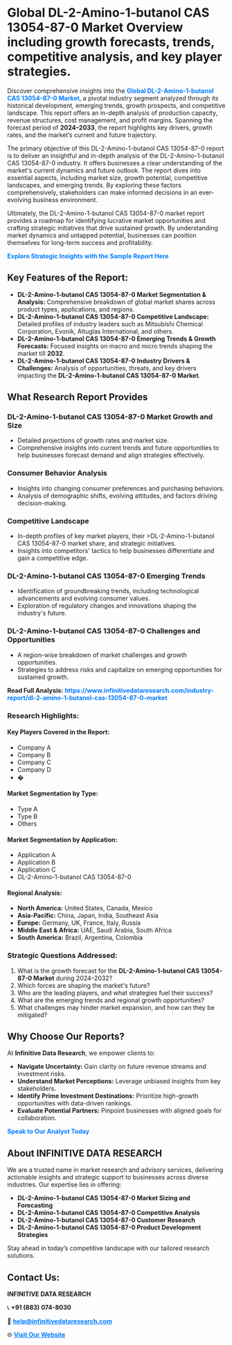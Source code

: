 <h1>Global DL-2-Amino-1-butanol CAS 13054-87-0 Market Overview including growth forecasts, trends, competitive analysis, and key player strategies.</h1>
<p>
Discover comprehensive insights into the 
<a href="https://www.infinitivedataresearch.com/industry-report/dl-2-amino-1-butanol-cas-13054-87-0-market" rel="dofollow" style="color: #007BFF; text-decoration: none;"><strong>Global DL-2-Amino-1-butanol CAS 13054-87-0 Market</strong></a>, a pivotal industry segment analyzed through its historical development, emerging trends, growth prospects, and competitive landscape. This report offers an in-depth analysis of production capacity, revenue structures, cost management, and profit margins. Spanning the forecast period of <strong>2024–2033</strong>, the report highlights key drivers, growth rates, and the market’s current and future trajectory.
</p>
<p>
The primary objective of this DL-2-Amino-1-butanol CAS 13054-87-0 report is to deliver an insightful and in-depth analysis of the DL-2-Amino-1-butanol CAS 13054-87-0 industry. It offers businesses a clear understanding of the market's current dynamics and future outlook. The report dives into essential aspects, including market size, growth potential, competitive landscapes, and emerging trends. By exploring these factors comprehensively, stakeholders can make informed decisions in an ever-evolving business environment.
</p>
<p>
Ultimately, the DL-2-Amino-1-butanol CAS 13054-87-0 market report provides a roadmap for identifying lucrative market opportunities and crafting strategic initiatives that drive sustained growth. By understanding market dynamics and untapped potential, businesses can position themselves for long-term success and profitability.
</p>
<p>
<a href="https://www.infinitivedataresearch.com/request-sample/reportId=111478" style="color: #007BFF; text-decoration: none;"><strong>Explore Strategic Insights with the Sample Report Here</strong></a>
</p>

<h2>Key Features of the Report:</h2>
<ul>
<li><strong>DL-2-Amino-1-butanol CAS 13054-87-0 Market Segmentation & Analysis:</strong> Comprehensive breakdown of global market shares across product types, applications, and regions.</li>
<li><strong>DL-2-Amino-1-butanol CAS 13054-87-0 Competitive Landscape:</strong> Detailed profiles of industry leaders such as Mitsubishi Chemical Corporation, Evonik, Altuglas International, and others.</li>
<li><strong>DL-2-Amino-1-butanol CAS 13054-87-0 Emerging Trends & Growth Forecasts:</strong> Focused insights on macro and micro trends shaping the market till <strong>2032</strong>.</li>
<li><strong>DL-2-Amino-1-butanol CAS 13054-87-0 Industry Drivers & Challenges:</strong> Analysis of opportunities, threats, and key drivers impacting the <strong>DL-2-Amino-1-butanol CAS 13054-87-0 Market</strong>.</li>
</ul>

<h2>What Research Report Provides</h2>
<h3>DL-2-Amino-1-butanol CAS 13054-87-0 Market Growth and Size</h3>
<ul>
<li>Detailed projections of growth rates and market size.</li>
<li>Comprehensive insights into current trends and future opportunities to help businesses forecast demand and align strategies effectively.</li>
</ul>

<h3>Consumer Behavior Analysis</h3>
<ul>
<li>Insights into changing consumer preferences and purchasing behaviors.</li>
<li>Analysis of demographic shifts, evolving attitudes, and factors driving decision-making.</li>
</ul>

<h3>Competitive Landscape</h3>
<ul>
<li>In-depth profiles of key market players, their >DL-2-Amino-1-butanol CAS 13054-87-0 market share, and strategic initiatives.</li>
<li>Insights into competitors' tactics to help businesses differentiate and gain a competitive edge.</li>
</ul>

<h3>DL-2-Amino-1-butanol CAS 13054-87-0 Emerging Trends</h3>
<ul>
<li>Identification of groundbreaking trends, including technological advancements and evolving consumer values.</li>
<li>Exploration of regulatory changes and innovations shaping the industry's future.</li>
</ul>

<h3>DL-2-Amino-1-butanol CAS 13054-87-0 Challenges and Opportunities</h3>
<ul>
<li>A region-wise breakdown of market challenges and growth opportunities.</li>
<li>Strategies to address risks and capitalize on emerging opportunities for sustained growth.</li>
</ul>
<p><strong>Read Full Analysis:</strong> <a href="https://www.infinitivedataresearch.com/industry-report/dl-2-amino-1-butanol-cas-13054-87-0-market" rel="dofollow" style="color: #007BFF; text-decoration: none;"><strong>https://www.infinitivedataresearch.com/industry-report/dl-2-amino-1-butanol-cas-13054-87-0-market</strong></a></p>
<h3>Research Highlights:</h3>
<h4>Key Players Covered in the Report:</h4>
<ul><li>Company A</li><li>Company B</li><li>Company C</li><li>Company D</li><li>�</li></ul>
<h4>Market Segmentation by Type:</h4>
<ul><li>Type A</li><li>Type B</li><li>Others</li></ul>
<h4>Market Segmentation by Application:</h4>
<ul><li>Application A</li><li>Application B</li><li>Application C</li><li>DL-2-Amino-1-butanol CAS 13054-87-0</li></ul>

<h4>Regional Analysis:</h4>
<ul>
<li><strong>North America:</strong> United States, Canada, Mexico</li>
<li><strong>Asia-Pacific:</strong> China, Japan, India, Southeast Asia</li>
<li><strong>Europe:</strong> Germany, UK, France, Italy, Russia</li>
<li><strong>Middle East & Africa:</strong> UAE, Saudi Arabia, South Africa</li>
<li><strong>South America:</strong> Brazil, Argentina, Colombia</li>
</ul>

<h3>Strategic Questions Addressed:</h3>
<ol>
<li>What is the growth forecast for the <strong>DL-2-Amino-1-butanol CAS 13054-87-0 Market</strong> during 2024–2032?</li>
<li>Which forces are shaping the market's future?</li>
<li>Who are the leading players, and what strategies fuel their success?</li>
<li>What are the emerging trends and regional growth opportunities?</li>
<li>What challenges may hinder market expansion, and how can they be mitigated?</li>
</ol>

<h2>Why Choose Our Reports?</h2>
<p>At <strong>Infinitive Data Research</strong>, we empower clients to:</p>
<ul>
<li><strong>Navigate Uncertainty:</strong> Gain clarity on future revenue streams and investment risks.</li>
<li><strong>Understand Market Perceptions:</strong> Leverage unbiased insights from key stakeholders.</li>
<li><strong>Identify Prime Investment Destinations:</strong> Prioritize high-growth opportunities with data-driven rankings.</li>
<li><strong>Evaluate Potential Partners:</strong> Pinpoint businesses with aligned goals for collaboration.</li>
</ul>
<p><a href="https://www.infinitivedataresearch.com/industry-report/dl-2-amino-1-butanol-cas-13054-87-0-market" rel="dofollow" style="color: #007BFF; text-decoration: none;"><strong>Speak to Our Analyst Today</strong></a></p>

<h2>About INFINITIVE DATA RESEARCH</h2>
<p>We are a trusted name in market research and advisory services, delivering actionable insights and strategic support to businesses across diverse industries. Our expertise lies in offering:</p>
<ul>
<li><strong>DL-2-Amino-1-butanol CAS 13054-87-0 Market Sizing and Forecasting</strong></li>
<li><strong>DL-2-Amino-1-butanol CAS 13054-87-0 Competitive Analysis</strong></li>
<li><strong>DL-2-Amino-1-butanol CAS 13054-87-0 Customer Research</strong></li>
<li><strong>DL-2-Amino-1-butanol CAS 13054-87-0 Product Development Strategies</strong></li>
</ul>
<p>Stay ahead in today’s competitive landscape with our tailored research solutions.</p>

<h2>Contact Us:</h2>
<p><strong>INFINITIVE DATA RESEARCH</strong></p>
<p>📞 <strong>+91 (883) 074-8030</strong></p>
<p>📧 <strong><a href="mailto:help@infinitivedataresearch.com" style="color: #007BFF;">help@infinitivedataresearch.com</a></strong></p>
<p>🌐 <strong><a href="https://www.infinitivedataresearch.com" rel="dofollow" style="color: #007BFF;">Visit Our Website</a></strong></p>